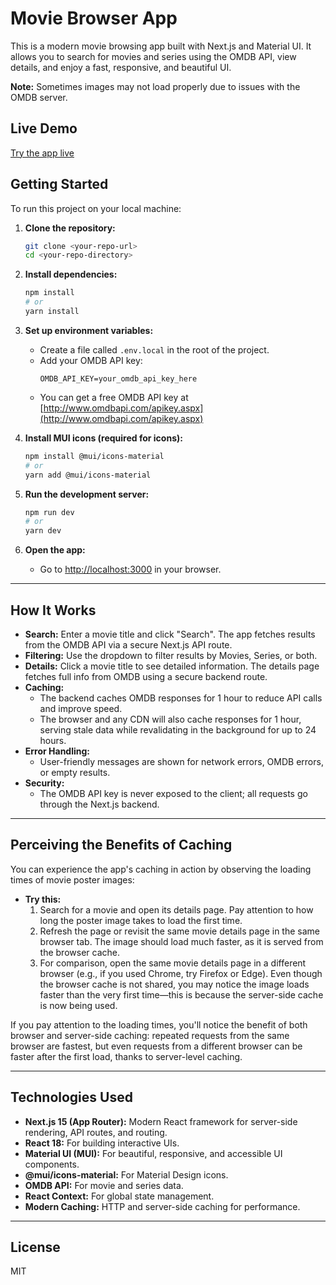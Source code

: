 # Movie Browser App

This is a modern movie browsing app built with Next.js and Material UI. It allows you to search for movies and series using the OMDB API, view details, and enjoy a fast, responsive, and beautiful UI.

**Note:** Sometimes images may not load properly due to issues with the OMDB server.

## Live Demo

[Try the app live](https://movies-app-five-kohl.vercel.app/)

## Getting Started

To run this project on your local machine:

1. **Clone the repository:**
   ```bash
   git clone <your-repo-url>
   cd <your-repo-directory>
   ```

2. **Install dependencies:**
   ```bash
   npm install
   # or
   yarn install
   ```

3. **Set up environment variables:**
   - Create a file called `.env.local` in the root of the project.
   - Add your OMDB API key:
     ```env
     OMDB_API_KEY=your_omdb_api_key_here
     ```
   - You can get a free OMDB API key at [http://www.omdbapi.com/apikey.aspx](http://www.omdbapi.com/apikey.aspx)

4. **Install MUI icons (required for icons):**
   ```bash
   npm install @mui/icons-material
   # or
   yarn add @mui/icons-material
   ```

5. **Run the development server:**
   ```bash
   npm run dev
   # or
   yarn dev
   ```

6. **Open the app:**
   - Go to [http://localhost:3000](http://localhost:3000) in your browser.

---

## How It Works

- **Search:** Enter a movie title and click "Search". The app fetches results from the OMDB API via a secure Next.js API route.
- **Filtering:** Use the dropdown to filter results by Movies, Series, or both.
- **Details:** Click a movie title to see detailed information. The details page fetches full info from OMDB using a secure backend route.
- **Caching:**
  - The backend caches OMDB responses for 1 hour to reduce API calls and improve speed.
  - The browser and any CDN will also cache responses for 1 hour, serving stale data while revalidating in the background for up to 24 hours.
- **Error Handling:**
  - User-friendly messages are shown for network errors, OMDB errors, or empty results.
- **Security:**
  - The OMDB API key is never exposed to the client; all requests go through the Next.js backend.

---

## Perceiving the Benefits of Caching

You can experience the app's caching in action by observing the loading times of movie poster images:

- **Try this:**
  1. Search for a movie and open its details page. Pay attention to how long the poster image takes to load the first time.
  2. Refresh the page or revisit the same movie details page in the same browser tab. The image should load much faster, as it is served from the browser cache.
  3. For comparison, open the same movie details page in a different browser (e.g., if you used Chrome, try Firefox or Edge). Even though the browser cache is not shared, you may notice the image loads faster than the very first time—this is because the server-side cache is now being used.

If you pay attention to the loading times, you'll notice the benefit of both browser and server-side caching: repeated requests from the same browser are fastest, but even requests from a different browser can be faster after the first load, thanks to server-level caching.

---

## Technologies Used

- **Next.js 15 (App Router):** Modern React framework for server-side rendering, API routes, and routing.
- **React 18:** For building interactive UIs.
- **Material UI (MUI):** For beautiful, responsive, and accessible UI components.
- **@mui/icons-material:** For Material Design icons.
- **OMDB API:** For movie and series data.
- **React Context:** For global state management.
- **Modern Caching:** HTTP and server-side caching for performance.

---

## License
MIT
